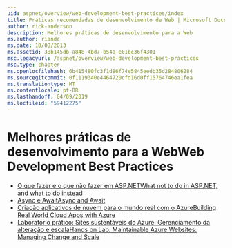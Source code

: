 ```yaml
---
uid: aspnet/overview/web-development-best-practices/index
title: Práticas recomendadas de desenvolvimento de Web | Microsoft Docs
author: rick-anderson
description: Melhores práticas de desenvolvimento para a Web
ms.author: riande
ms.date: 10/08/2013
ms.assetid: 38b145db-a848-4bd7-b54a-e01bc36f4301
msc.legacyurl: /aspnet/overview/web-development-best-practices
msc.type: chapter
ms.openlocfilehash: 6b415480fc3f1d86f74e5845eedb35d284806284
ms.sourcegitcommit: 0f1119340e4464720cfd16d0ff15764746ea1fea
ms.translationtype: MT
ms.contentlocale: pt-BR
ms.lasthandoff: 04/09/2019
ms.locfileid: "59412275"
---
```

# <a name="web-development-best-practices"></a><span data-ttu-id="3d7c4-103">Melhores práticas de desenvolvimento para a Web</span><span class="sxs-lookup"><span data-stu-id="3d7c4-103">Web Development Best Practices</span></span>


- [<span data-ttu-id="3d7c4-104">O que fazer e o que não fazer em ASP.NET</span><span class="sxs-lookup"><span data-stu-id="3d7c4-104">What not to do in ASP.NET, and what to do instead</span></span>](what-not-to-do-in-aspnet-and-what-to-do-instead.md)
- [<span data-ttu-id="3d7c4-105">Async e Await</span><span class="sxs-lookup"><span data-stu-id="3d7c4-105">Async and Await</span></span>](async-and-await.md)
- [<span data-ttu-id="3d7c4-106">Criação aplicativos de nuvem para o mundo real com o Azure</span><span class="sxs-lookup"><span data-stu-id="3d7c4-106">Building Real World Cloud Apps with Azure</span></span>](../developing-apps-with-windows-azure/building-real-world-cloud-apps-with-windows-azure/index.md)
- [<span data-ttu-id="3d7c4-107">Laboratório prático: Sites sustentáveis do Azure: Gerenciamento da alteração e escala</span><span class="sxs-lookup"><span data-stu-id="3d7c4-107">Hands on Lab: Maintainable Azure Websites: Managing Change and Scale</span></span>](../developing-apps-with-windows-azure/maintainable-azure-websites-managing-change-and-scale.md)
